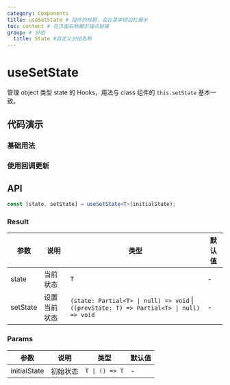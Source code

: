 ```yaml
---
category: Components
title: useSetState # 组件的标题，会在菜单侧边栏展示
toc: content # 在页面右侧展示锚点链接
group: # 分组
  title: State #自定义分组名称
---
```


# useSetState

管理 object 类型 state 的 Hooks，用法与 class 组件的 `this.setState` 基本一致。

## 代码演示

### 基础用法

<code src="./demo/demo1.tsx" ></code>

### 使用回调更新

<code src="./demo/demo2.tsx" ></code>

## API

```typescript
const [state, setState] = useSetState<T>(initialState);
```

### Result

| 参数     | 说明         | 类型                                                                                      | 默认值 |
| -------- | ------------ | ----------------------------------------------------------------------------------------- | ------ |
| state    | 当前状态     | `T`                                                                                       | -      |
| setState | 设置当前状态 | `(state: Partial<T> \| null) => void` \| `((prevState: T) => Partial<T> \| null) => void` | -      |

### Params

| 参数         | 说明     | 类型           | 默认值 |
| ------------ | -------- | -------------- | ------ |
| initialState | 初始状态 | `T \| () => T` | -      |
